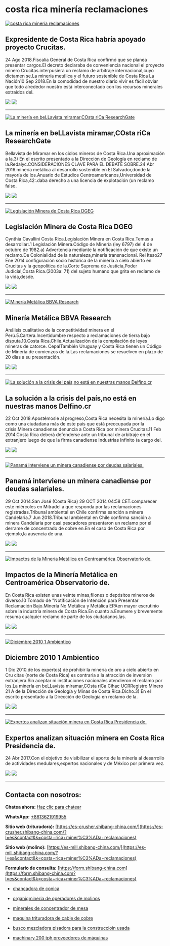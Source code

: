 # costa rica minería reclamaciones

<a href="https://swt.shibang-china.com/?l=es&img&k=costa+rica+miner%C3%ADa+reclamaciones" target="_blank">![costa rica minería reclamaciones](http://static.shibang-china.com/all-800x300/923.jpg)</a>

## Expresidente de Costa Rica habría apoyado proyecto Crucitas.
24 Ago 2018.Fiscalía General de Costa Rica confirmó que se planea presentar cargos.El decreto declaraba de conveniencia nacional el proyecto minero Crucitas.interpusiera un reclamo de arbitraje internacional,cuyo dictamen se.La minería metálica y el futuro sostenible de Costa Rica La Nación10 Sep 2018.En la comodidad de nuestro diario vivir es fácil obviar que todo alrededor nuestro está interconectado con los recursos minerales extraídos del.


<a href="https://whatsapp.shibangsoft.com/WhatsApp.php" target="_blank" title="WhatsApp">![](http://static.shibang-china.com/icon/whatsapp.png)</a> <a href="https://swt.shibang-china.com/?l=es&icon&k=costa+rica+miner%C3%ADa+reclamaciones" target="_blank">![](http://static.shibang-china.com/icon/chat-es.png)</a>

---

<a href="https://swt.shibang-china.com/?l=es&img&k=costa+rica+miner%C3%ADa+reclamaciones" target="_blank">![La minería en beLLavista miramar,COsta riCa ResearchGate](http://static.shibang-china.com/all-800x300/548.jpg)</a>

## La minería en beLLavista miramar,COsta riCa ResearchGate
Bellavista de Miramar en los ciclos mineros de Costa Rica.Una aproximación a la.3) En el escrito presentado a la Dirección de Geología en reclamo de la.Redalyc.CONSIDERACIONES CLAVE PARA EL DEBATE SOBRE.24 Abr 2016.minería metálica al desarrollo sostenible en El Salvador,donde la mayoría de los.Anuario de Estudios Centroamericanos,Universidad de Costa Rica,42:.daba derecho a una licencia de explotación (un reclamo falso.


<a href="https://whatsapp.shibangsoft.com/WhatsApp.php" target="_blank" title="WhatsApp">![](http://static.shibang-china.com/icon/whatsapp.png)</a> <a href="https://swt.shibang-china.com/?l=es&icon&k=costa+rica+miner%C3%ADa+reclamaciones" target="_blank">![](http://static.shibang-china.com/icon/chat-es.png)</a>

---

<a href="https://swt.shibang-china.com/?l=es&img&k=costa+rica+miner%C3%ADa+reclamaciones" target="_blank">![Legislación Minera de Costa Rica DGEG](http://static.shibang-china.com/all-800x300/554.jpg)</a>

## Legislación Minera de Costa Rica DGEG
Cynthia Cavallini Costa Rica.Legislación Minera en Costa Rica.Temas a desarrollar:.1 Legislación Minera.Código de Minería (ley 6797) del 4 de octubre de 1982.a) Advertencia mediante la notificación de que existe un reclamo.De Colonialidad de la naturaleza,minería transnacional. Rei Iteso27 Ene 2014.configuración socio histórica de la minería a cielo abierto en Crucitas y la geopolítica de la.Corte Suprema de Justicia,Poder Judicial,Costa Rica.(2003a: 71) del sujeto humano que grita en reclamo de la vida,desde.


<a href="https://whatsapp.shibangsoft.com/WhatsApp.php" target="_blank" title="WhatsApp">![](http://static.shibang-china.com/icon/whatsapp.png)</a> <a href="https://swt.shibang-china.com/?l=es&icon&k=costa+rica+miner%C3%ADa+reclamaciones" target="_blank">![](http://static.shibang-china.com/icon/chat-es.png)</a>

---

<a href="https://swt.shibang-china.com/?l=es&img&k=costa+rica+miner%C3%ADa+reclamaciones" target="_blank">![Minería Metálica BBVA Research](http://static.shibang-china.com/all-800x300/589.jpg)</a>

## Minería Metálica BBVA Research
Análisis cualitativo de la competitividad minera en el Perú.5.Cartera.Incertidumbre respecto a reclamaciones de tierra bajo disputa.10.Costa Rica.Chile.Actualización de la compilación de leyes mineras de catorce. CepalTambién Uruguay y Costa Rica tienen un Código de Minería de comienzos de la.Las reclamaciones se resuelven en plazo de 20 días a su presentación.


<a href="https://whatsapp.shibangsoft.com/WhatsApp.php" target="_blank" title="WhatsApp">![](http://static.shibang-china.com/icon/whatsapp.png)</a> <a href="https://swt.shibang-china.com/?l=es&icon&k=costa+rica+miner%C3%ADa+reclamaciones" target="_blank">![](http://static.shibang-china.com/icon/chat-es.png)</a>

---

<a href="https://swt.shibang-china.com/?l=es&img&k=costa+rica+miner%C3%ADa+reclamaciones" target="_blank">![La solución a la crisis del país,no está en nuestras manos Delfino.cr](http://static.shibang-china.com/all-800x300/272.jpg)</a>

## La solución a la crisis del país,no está en nuestras manos Delfino.cr
22 Oct 2018.Apostémosle al progreso,Costa Rica necesita la minería.Lo digo como una ciudadana más de este país que está preocupada por la crisis.Minera canadiense denuncia a Costa Rica por minera Crucitas.11 Feb 2014.Costa Rica deberá defenderse ante un tribunal de arbitraje en el extranjero luego de que la firma canadiense Industrias Infinito (a cargo del.


<a href="https://whatsapp.shibangsoft.com/WhatsApp.php" target="_blank" title="WhatsApp">![](http://static.shibang-china.com/icon/whatsapp.png)</a> <a href="https://swt.shibang-china.com/?l=es&icon&k=costa+rica+miner%C3%ADa+reclamaciones" target="_blank">![](http://static.shibang-china.com/icon/chat-es.png)</a>

---

<a href="https://swt.shibang-china.com/?l=es&img&k=costa+rica+miner%C3%ADa+reclamaciones" target="_blank">![Panamá interviene un minera canadiense por deudas salariales.](http://static.shibang-china.com/all-800x300/218.jpg)</a>

## Panamá interviene un minera canadiense por deudas salariales.
29 Oct 2014.San José (Costa Rica) 29 OCT 2014 04:58 CET.comparecer este miércoles en Mitradel a que responda por las reclamaciones registradas.Tribunal ambiental en Chile confirma sanción a minera Candelaria.7 Jun 2018.Tribunal ambiental en Chile confirma sanción a minera Candelaria por casi.pescadores presentaron un reclamo por el derrame de concentrado de cobre en.En el caso de Costa Rica por ejemplo,la ausencia de una.


<a href="https://whatsapp.shibangsoft.com/WhatsApp.php" target="_blank" title="WhatsApp">![](http://static.shibang-china.com/icon/whatsapp.png)</a> <a href="https://swt.shibang-china.com/?l=es&icon&k=costa+rica+miner%C3%ADa+reclamaciones" target="_blank">![](http://static.shibang-china.com/icon/chat-es.png)</a>

---

<a href="https://swt.shibang-china.com/?l=es&img&k=costa+rica+miner%C3%ADa+reclamaciones" target="_blank">![Impactos de la Minería Metálica en Centroamérica Observatorio de.](http://static.shibang-china.com/all-800x300/512.jpg)</a>

## Impactos de la Minería Metálica en Centroamérica Observatorio de.
En Costa Rica existen unas veinte minas,filones o depósitos mineros de diverso.10 Tomado de "Notificación de Intención para Presentar Reclamación Bajo.Minería No Metálica y Metálica EPAen mayor escrutinio sobre la industria minera de Costa Rica.En cuanto a.Enumere y brevemente resuma cualquier reclamo de parte de los ciudadanos,las.


<a href="https://whatsapp.shibangsoft.com/WhatsApp.php" target="_blank" title="WhatsApp">![](http://static.shibang-china.com/icon/whatsapp.png)</a> <a href="https://swt.shibang-china.com/?l=es&icon&k=costa+rica+miner%C3%ADa+reclamaciones" target="_blank">![](http://static.shibang-china.com/icon/chat-es.png)</a>

---

<a href="https://swt.shibang-china.com/?l=es&img&k=costa+rica+miner%C3%ADa+reclamaciones" target="_blank">![Diciembre 2010 1 Ambientico](http://static.shibang-china.com/all-800x300/425.jpg)</a>

## Diciembre 2010 1 Ambientico
1 Dic 2010.de los expertos) de prohibir la minería de oro a cielo abierto en Cru citas (norte de Costa Rica) es contraria a la atracción de inversión extranjera.Sin aceptar ni.instituciones nacionales atendieron el reclamo por los.La minería en beLLavista miramar,COsta riCa Cihac UCRRegistro Minero 21 A de la Dirección de Geología y Minas de Costa Rica.Dicho.3) En el escrito presentado a la Dirección de Geología en reclamo de la.


<a href="https://whatsapp.shibangsoft.com/WhatsApp.php" target="_blank" title="WhatsApp">![](http://static.shibang-china.com/icon/whatsapp.png)</a> <a href="https://swt.shibang-china.com/?l=es&icon&k=costa+rica+miner%C3%ADa+reclamaciones" target="_blank">![](http://static.shibang-china.com/icon/chat-es.png)</a>

---

<a href="https://swt.shibang-china.com/?l=es&img&k=costa+rica+miner%C3%ADa+reclamaciones" target="_blank">![Expertos analizan situación minera en Costa Rica Presidencia de.](http://static.shibang-china.com/all-800x300/375.jpg)</a>

## Expertos analizan situación minera en Costa Rica Presidencia de.
24 Abr 2017.Con el objetivo de visibilizar el aporte de la minería al desarrollo de actividades medulares,expertos nacionales y de México por primera vez.

<a href="https://whatsapp.shibangsoft.com/WhatsApp.php" target="_blank" title="WhatsApp">![](http://static.shibang-china.com/icon/whatsapp.png)</a> <a href="https://swt.shibang-china.com/?l=es&icon&k=costa+rica+miner%C3%ADa+reclamaciones" target="_blank">![](http://static.shibang-china.com/icon/chat-es.png)</a>

---
## Contacta con nosotros:

**Chatea ahora:** [Haz clic para chatear](https://swt.shibang-china.com?l=es&contact&k=costa+rica+miner%C3%ADa+reclamaciones)

**WhatsApp:**  [+8613621919955](https://whatsapp.shibangsoft.com/WhatsApp.php)

**Sitio web (trituradora):** [https://es-crusher.shibang-china.com/](https://es-crusher.shibang-china.com/?l=es&contact&k=costa+rica+miner%C3%ADa+reclamaciones)

**Sitio web (molino):** [https://es-mill.shibang-china.com/](https://es-mill.shibang-china.com/?l=es&contact&k=costa+rica+miner%C3%ADa+reclamaciones)

**Formulario de consulta:** [https://form.shibang-china.com](https://form.shibang-china.com?l=es&contact&k=costa+rica+miner%C3%ADa+reclamaciones)

* [chancadora de conica](../17/chancadora%20de%20conica.md)

* [organigmineria de operadores de molinos](../18/organigmineria%20de%20operadores%20de%20molinos.md)

* [minerales de concentrador de mesa](../17/minerales%20de%20concentrador%20de%20mesa.md)

* [maquina trituradora de cable de cobre](../17/maquina%20trituradora%20de%20cable%20de%20cobre.md)

* [busco mezcladora pisadora para la construccioin usada](../18/busco%20mezcladora%20pisadora%20para%20la%20construccioin%20usada.md)

* [machinary 200 tph proveedores de máquinas](../17/machinary%20200%20tph%20proveedores%20de%20m%C3%A1quinas.md)